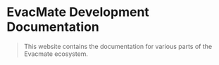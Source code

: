 # EvacMate Development Documentation

> This website contains the documentation for various parts of the Evacmate ecosystem.
